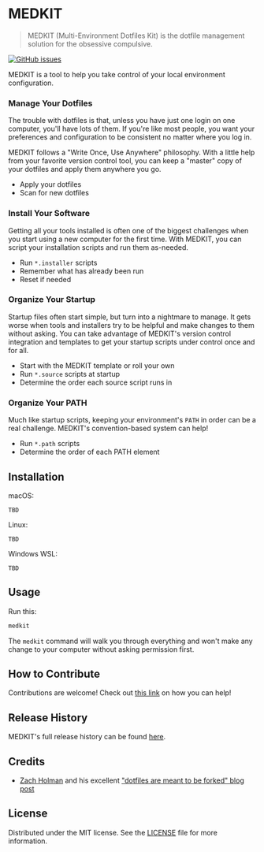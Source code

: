 <!--![MEDKIT](medkit.png "MEDKIT")-->
# MEDKIT
> MEDKIT (Multi-Environment Dotfiles Kit) is the dotfile management solution for the obsessive compulsive.

[![GitHub issues][github-issues-image]][github-issues-url]

MEDKIT is a tool to help you take control of your local environment configuration.

### Manage Your Dotfiles
The trouble with dotfiles is that, unless you have just one login on one computer, you'll have lots of them. If you're
like most people, you want your preferences and configuration to be consistent no matter where you log in.

MEDKIT follows a "Write Once, Use Anywhere" philosophy. With a little help from your favorite version control tool, you
can keep a "master" copy of your dotfiles and apply them anywhere you go.

- Apply your dotfiles
- Scan for new dotfiles

### Install Your Software
Getting all your tools installed is often one of the biggest challenges when you start using a new computer for the
first time. With MEDKIT, you can script your installation scripts and run them as-needed.

- Run `*.installer` scripts
- Remember what has already been run
- Reset if needed

### Organize Your Startup
Startup files often start simple, but turn into a nightmare to manage. It gets worse when tools and installers try to be
helpful and make changes to them without asking. You can take advantage of MEDKIT's version control integration and
templates to get your startup scripts under control once and for all.

- Start with the MEDKIT template or roll your own
- Run `*.source` scripts at startup
- Determine the order each source script runs in

### Organize Your PATH
Much like startup scripts, keeping your environment's `PATH` in order can be a real challenge. MEDKIT's convention-based
system can help!

- Run `*.path` scripts
- Determine the order of each PATH element

<!--
## Philosophy
Bringing forth the notion of topics is one of the simple yet genius things Zach brought to his dotfiles. This makes it
super easy to organize things logically and keep things tidy. For example, if you start using the greatest editor of all
time, vim, then you create a `vim` folder, drop your `.vimrc` file (named as `.vimrc.symlink`) in there, and run `redot`
to handle your vim settings. Everything vim related will live in that folder. If you lose your freaking mind and decide
to use a different editor then cleaning up is as simple as removing the `vim` folder and re-running `redot`.

## Conventions Rule!
I didn't want to have to edit the "base" files any time I made a change or added something new. To accomplish that, I
adopted and tweaked Zach's convention-based setup:

### Global Conventions
- `bin/`: This directory is added to $PATH and is where to put useful scripts
- `homebrew/Brewfile`: This is a [Homebrew bundle file][homebrew-bundle] that gets executed if you elect to do so when you run `redot`

### Topic Conventions
- `<topic>/path.sh`: Any file with this name will be sourced during `$PATH` setup
- `<topic>/install.sh`: Any file with this name will be executed if you elect to do so when you run `redot`
- `<topic>/*.symlink`: Any file with the `.symlink` extension will be symlinked into your `$HOME` directory
- `<topic>/*.source`: Any file with the `.source` extension will be sourced when you run `redot`
-->

## Installation
macOS:
```
TBD
```
Linux:
```
TBD
```
Windows WSL:
```
TBD
```

## Usage
Run this:

```sh
medkit
```

The `medkit` command will walk you through everything and won't make any change to your computer without asking permission first.

## How to Contribute
Contributions are welcome! Check out [this link][contributing] on how you can help!

## Release History
MEDKIT's full release history can be found [here][changelog].

## Credits
* [Zach Holman][zach-holman-github-url] and his excellent ["dotfiles are meant to be forked" blog post][zach-holman-blog-url]

[zach-holman-github-url]: zach@zachholman.com
[zach-holman-blog-url]: https://zachholman.com/2010/08/dotfiles-are-meant-to-be-forked/

## License

Distributed under the MIT license. See the [LICENSE][license] file for more information.

<!-- Markdown link & img definitions -->
[homebrew-bundle]: https://coderwall.com/p/afmnbq/homebrew-s-new-feature-brewfiles
[changelog]: https://github.com/LeadPipeSoftware/medkit/blob/master/CHANGELOG.md
[authors]: https://github.com/LeadPipeSoftware/medkit/blob/master/AUTHORS.md
[contributing]: https://github.com/LeadPipeSoftware/medkit/blob/master/CONTRIBUTING.md
[security]: https://github.com/LeadPipeSoftware/medkit/blob/master/SECURITY.md
[license]: https://github.com/LeadPipeSoftware/medkit/blob/master/LICENSE
[github-issues-image]: https://img.shields.io/github/issues/badges/shields.svg
[github-issues-url]: https://github.com/LeadPipeSoftware/medkit/issues
[wiki]: https://github.com/LeadPipeSoftware/medkit/wiki